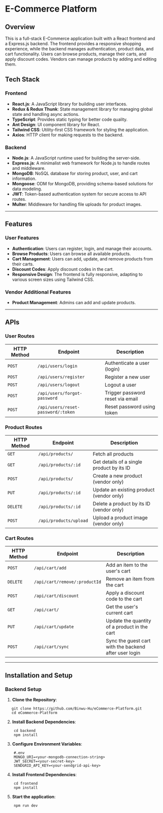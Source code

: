 # E-Commerce Platform

## Overview

This is a full-stack E-Commerce application built with a React frontend and a Express.js backend. The frontend provides a responsive shopping experience, while the backend manages authentication, product data, and cart functionality. Users can browse products, manage their carts, and apply discount codes. Vendors can manage products by adding and editing them.

## Tech Stack

### Frontend
- **React.js**: A JavaScript library for building user interfaces.
- **Redux & Redux Thunk**: State management library for managing global state and handling async actions.
- **TypeScript**: Provides static typing for better code quality.
- **Ant Design**: UI component library for React.
- **Tailwind CSS**: Utility-first CSS framework for styling the application.
- **Axios**: HTTP client for making requests to the backend.

### Backend
- **Node.js**: A JavaScript runtime used for building the server-side.
- **Express.js**: A minimalist web framework for Node.js to handle routes and middleware.
- **MongoDB**: NoSQL database for storing product, user, and cart information.
- **Mongoose**: ODM for MongoDB, providing schema-based solutions for data modeling.
- **JWT**: Token-based authentication system for secure access to API routes.
- **Multer**: Middleware for handling file uploads for product images.

---

## Features

### User Features
- **Authentication**: Users can register, login, and manage their accounts.
- **Browse Products**: Users can browse all available products.
- **Cart Management**: Users can add, update, and remove products from their carts.
- **Discount Codes**: Apply discount codes in the cart.
- **Responsive Design**: The frontend is fully responsive, adapting to various screen sizes using Tailwind CSS.

### Vendor Additional Features
- **Product Management**: Admins can add and update products.

---

## APIs

### **User Routes**

| HTTP Method | Endpoint               | Description                                    |
|-------------|------------------------|------------------------------------------------|
| `POST`      | `/api/users/login`      | Authenticate a user (login)                    |
| `POST`      | `/api/users/register`   | Register a new user                            |
| `POST`      | `/api/users/logout`     | Logout a user                                  |
| `POST`      | `/api/users/forgot-password` | Trigger password reset via email         |
| `POST`      | `/api/users/reset-password/:token` | Reset password using token             |

### **Product Routes**

| HTTP Method | Endpoint              | Description                                    |
|-------------|-----------------------|------------------------------------------------|
| `GET`       | `/api/products/`       | Fetch all products                             |
| `GET`       | `/api/products/:id`    | Get details of a single product by its ID      |
| `POST`      | `/api/products/`       | Create a new product (vendor only)              |
| `PUT`       | `/api/products/:id`    | Update an existing product (vendor only)        |
| `DELETE`    | `/api/products/:id`    | Delete a product by its ID (vendor only)        |
| `POST`      | `/api/products/upload` | Upload a product image (vendor only)            |

### **Cart Routes**

| HTTP Method | Endpoint               | Description                                              |
|-------------|------------------------|----------------------------------------------------------|
| `POST`      | `/api/cart/add`         | Add an item to the user's cart                           |
| `DELETE`    | `/api/cart/remove/:productId` | Remove an item from the cart                         |
| `POST`      | `/api/cart/discount`    | Apply a discount code to the cart                        |
| `GET`       | `/api/cart/`            | Get the user's current cart                              |
| `PUT`       | `/api/cart/update`      | Update the quantity of a product in the cart             |
| `POST`      | `/api/cart/sync`        | Sync the guest cart with the backend after user login    |

---

## Installation and Setup

### Backend Setup

1. **Clone the Repository**:
```
   git clone https://github.com/Binwu-Hu/eCommerce-Platform.git
   cd eCommerce-Platform
```

2. **Install Backend Dependencies**:
```
    cd backend
    npm install
```

3. **Configure Environment Variables**:
```
    #.env
    MONGO_URI=<your-mongodb-connection-string>
    JWT_SECRET=<your-secret-key>
    SENDGRID_API_KEY=<your-sendgrid-api-key>
```

4. **Install Frontend Dependencies**:
```
    cd frontend
    npm install
```

5. **Start the application**:
```
    npm run dev
```



